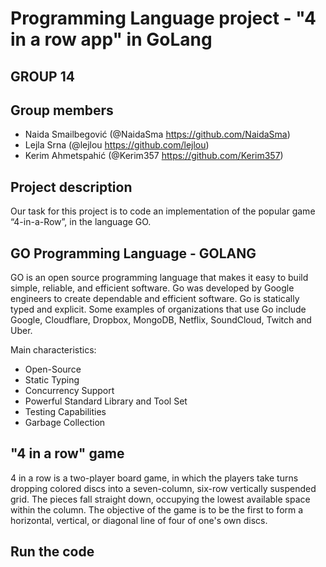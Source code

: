 # Programming Language project - "4 in a row app" in GoLang

## GROUP 14 

## Group members
- Naida Smailbegović (@NaidaSma https://github.com/NaidaSma) 
- Lejla Srna (@lejlou https://github.com/lejlou)
- Kerim Ahmetspahić (@Kerim357 https://github.com/Kerim357)

## Project description

Our task for this project is to code an implementation of the popular game “4-in-a-Row”, in the language GO.


## GO Programming Language - GOLANG 

GO is an open source programming language that makes it easy to build simple, reliable, and efficient software. Go was developed by Google engineers to create dependable and efficient software. Go is statically typed and explicit. Some examples of organizations that use Go include Google, Cloudflare, Dropbox, MongoDB, Netflix, SoundCloud, Twitch and Uber.

Main characteristics: 
- Open-Source
- Static Typing 
- Concurrency Support
- Powerful Standard Library and Tool Set 
- Testing Capabilities 
- Garbage Collection 

## "4 in a row" game 

4 in a row is a two-player board game, in which the players take turns dropping colored discs into a seven-column, six-row vertically suspended grid. The pieces fall straight down, occupying the lowest available space within the column. The objective of the game is to be the first to form a horizontal, vertical, or diagonal line of four of one's own discs.

## Run the code 

